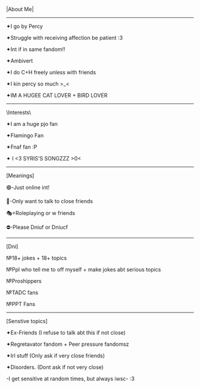 |About Me|

-------------

✦I go by Percy


✦Struggle with receiving affection be patient :3 

✦Int if in same fandom!!

✦Ambivert

✦I do C+H freely unless with friends

✦I kin percy so much >_<



✦IM A HUGEE CAT LOVER + BIRD LOVER

---------------------------------
\Interests\

✦I am a huge pjo fan

✦Flamingo Fan

✦Fnaf fan :P

✦ I <3 SYRIS'S SONGZZZ >0<

------------------------------
[Meanings]

🟢-Just online int!

💬-Only want to talk to close friends

🎭+Roleplaying or w friends

⛔-Please Dniuf or Dniucf

------------------------------------
[Dni]

№18+ jokes + 18+ topics

№Ppl who tell me to off myself + make jokes abt serious topics 

№Proshippers

№TADC fans

№PPT Fans

-------------------
[Senstive topics]

✦Ex-Friends (I refuse to talk abt this if not close)

✦Regretavator fandom + Peer pressure fandomsz 

✦Irl stuff (Only ask if very close friends)

✦Disorders. (Dont ask if not very close)

-I get sensitive at random times, but always iwsc- :3
